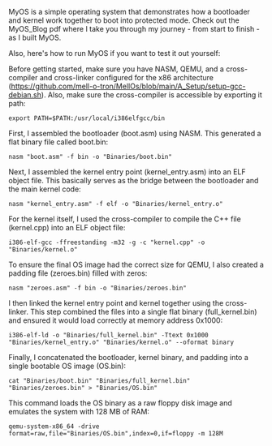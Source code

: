 MyOS is a simple operating system that demonstrates how a bootloader and kernel work together to boot into protected mode. Check out the MyOS_Blog pdf where I take you through my journey - from start to finish - as I built MyOS. 

Also, here's how to run MyOS if you want to test it out yourself:

Before getting started, make sure you have NASM, QEMU, and a cross-compiler and cross-linker configured for the x86 architecture (https://github.com/mell-o-tron/MellOs/blob/main/A_Setup/setup-gcc-debian.sh). Also, make sure the cross-compiler is accessible by exporting it path:

`export PATH=$PATH:/usr/local/i386elfgcc/bin`

First, I assembled the bootloader (boot.asm) using NASM. This generated a flat binary file called boot.bin:

`nasm "boot.asm" -f bin -o "Binaries/boot.bin"`

Next, I assembled the kernel entry point (kernel_entry.asm) into an ELF object file. This basically serves as the bridge between the bootloader and the main kernel code:

`nasm "kernel_entry.asm" -f elf -o "Binaries/kernel_entry.o"`

For the kernel itself, I used the cross-compiler to compile the C++ file (kernel.cpp) into an ELF object file:

`i386-elf-gcc -ffreestanding -m32 -g -c "kernel.cpp" -o "Binaries/kernel.o"`

To ensure the final OS image had the correct size for QEMU, I also created a padding file (zeroes.bin) filled with zeros:

`nasm "zeroes.asm" -f bin -o "Binaries/zeroes.bin"`

I then linked the kernel entry point and kernel together using the cross-linker. This step combined the files into a single flat binary (full_kernel.bin) and ensured it would load correctly at memory address 0x1000:

`i386-elf-ld -o "Binaries/full_kernel.bin" -Ttext 0x1000 "Binaries/kernel_entry.o" "Binaries/kernel.o" --oformat binary`

Finally, I concatenated the bootloader, kernel binary, and padding into a single bootable OS image (OS.bin):

`cat "Binaries/boot.bin" "Binaries/full_kernel.bin" "Binaries/zeroes.bin" > "Binaries/OS.bin"`

This command loads the OS binary as a raw floppy disk image and emulates the system with 128 MB of RAM:

`qemu-system-x86_64 -drive format=raw,file="Binaries/OS.bin",index=0,if=floppy -m 128M`
